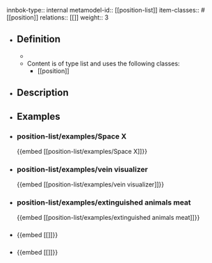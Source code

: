 innbok-type:: internal
metamodel-id:: [[position-list]]
item-classes:: #[[position]]
relations:: [[]]
weight:: 3

- ## Definition
  - 
  - Content is of type list and uses the following classes:
    - [[position]]
- ## Description
- ## Examples
- ### position-list/examples/Space X
  {{embed [[position-list/examples/Space X]]}}
- ### position-list/examples/vein visualizer
  {{embed [[position-list/examples/vein visualizer]]}}
- ### position-list/examples/extinguished animals meat
  {{embed [[position-list/examples/extinguished animals meat]]}}
- ### 
  {{embed [[]]}}
- ### 
  {{embed [[]]}}


